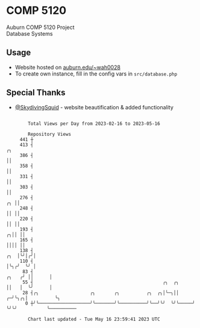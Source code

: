 # COMP 5120
Auburn COMP 5120 Project  
Database Systems

## Usage
- Website hosted on [auburn.edu/~wah0028](https://webhome.auburn.edu/~wah0028/)
- To create own instance, fill in the config vars in `src/database.php`

## Special Thanks
- [@SkydivingSquid](https://github.com/SkydivingSquid) - website beautification & added functionality

```

        Total Views per Day from 2023-02-16 to 2023-05-16

        Repository Views
     441 ┼
     413 ┤                                                                            ╭╮
     386 ┤                                                                            ││
     358 ┤                                                                            ││
     331 ┤                                                                            ││
     303 ┤                                                                            ││
     276 ┤                                                                         ╭╮ ││
     248 ┤                                                                         ││ ││
     220 ┤                                                                         ││ ││
     193 ┤                                                                       ╭╮││ ││
     165 ┤                                                                       ││││ ││
     138 ┤                                                                   ╭╮  │╰╯│╭╯│
     110 ┤                                                                   │╰╮╭╯  ╰╯ │
      83 ┤                                                             ╭╮   ╭╯ ││      │
      55 ┤                                                ╭╮  ╭╮       ││   │  ╰╯      │
      28 ┤╭╮                   ╭╮       ╭╮          ╭╮  ╭╮│╰─╮││     ╭─╯╰╮╭╮│          ╰╮
       0 ┼╯╰───────────────────╯╰───────╯╰──────────╯╰──╯╰╯  ╰╯╰─────╯   ╰╯╰╯           ╰──────────

        Chart last updated - Tue May 16 23:59:41 2023 UTC
        
```
